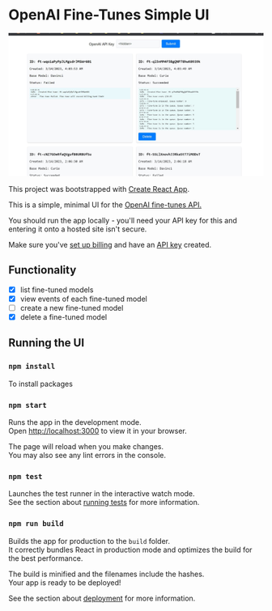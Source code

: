 # OpenAI Fine-Tunes Simple UI

![image](public/screenshot.jfif)

This project was bootstrapped with [Create React App](https://github.com/facebook/create-react-app).

This is a simple, minimal UI for the [OpenAI fine-tunes API.](https://platform.openai.com/docs/api-reference/fine-tunes)

You should run the app locally - you'll need your API key for this and entering it onto a hosted site isn't secure.

Make sure you've [set up billing](https://platform.openai.com/account/billing/overview) and have an [API key](https://platform.openai.com/account/api-keys) created.

## Functionality
 - [x] list fine-tuned models
 - [x] view events of each fine-tuned model
 - [ ] create a new fine-tuned model
 - [x] delete a fine-tuned model

## Running the UI

### `npm install`
To install packages

### `npm start`

Runs the app in the development mode.\
Open [http://localhost:3000](http://localhost:3000) to view it in your browser.

The page will reload when you make changes.\
You may also see any lint errors in the console.

### `npm test`

Launches the test runner in the interactive watch mode.\
See the section about [running tests](https://facebook.github.io/create-react-app/docs/running-tests) for more information.

### `npm run build`

Builds the app for production to the `build` folder.\
It correctly bundles React in production mode and optimizes the build for the best performance.

The build is minified and the filenames include the hashes.\
Your app is ready to be deployed!

See the section about [deployment](https://facebook.github.io/create-react-app/docs/deployment) for more information.

